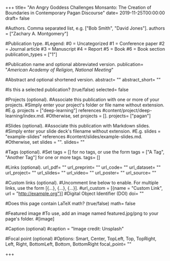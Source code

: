 +++ 
title= "An Angry Goddess Challenges Monsanto: The Creation of Boundaries in Contemporary Pagan Discourse" 
date= 2019-11-25T00:00:00 
draft= false

#Authors. Comma separated list, e.g. ["Bob Smith", "David Jones"].
authors = ["Zachary A. Montgomery"]

#Publication type.
#Legend:
#0 = Uncategorized
#1 = Conference paper
#2 = Journal article
#3 = Manuscript
#4 = Report
#5 = Book
#6 = Book section
publication_types = ["1"]

#Publication name and optional abbreviated version.
publication= "_American Academy of Religion, National Meeting_" 

#Abstract and optional shortened version.
abstract= ""
abstract_short= ""

#Is this a selected publication? (true/false)
selected= false

#Projects (optional).
#Associate this publication with one or more of your projects.
#Simply enter your project's folder or file name without extension.
#E.g. projects = ["deep-learning"] references
#content/project/deep-learning/index.md.
#Otherwise, set projects = [].
projects= ["pagan"]

#Slides (optional).
#Associate this publication with Markdown slides.
#Simply enter your slide deck's filename without extension.
#E.g. slides = "example-slides" references
#content/slides/example-slides.md.
#Otherwise, set slides = "".
slides= ""

#Tags (optional).
#Set tags = [] for no tags, or use the form tags = ["A Tag", "Another Tag"] for one or more tags.
tags= []

#Links (optional).
url_pdf= "" 
url_preprint= "" 
url_code= "" 
url_dataset= "" 
url_project= "" 
url_slides= "" 
url_video= "" 
url_poster= "" 
url_source= ""

#Custom links (optional).
#Uncomment line below to enable. For multiple links, use the form [{...}, {...}, {...}].
#url_custom = [{name = "Custom Link", url = "http://example.org"}]
#Digital Object Identifier (DOI)
doi= ""

#Does this page contain LaTeX math? (true/false)
math= false

#Featured image
#To use, add an image named featured.jpg/png to your page's folder.
#[image]

#Caption (optional)
#caption = "Image credit: Unsplash"

#Focal point (optional)
#Options: Smart, Center, TopLeft, Top, TopRight, Left, Right, BottomLeft, Bottom, BottomRight
focal_point= "" 

+++
